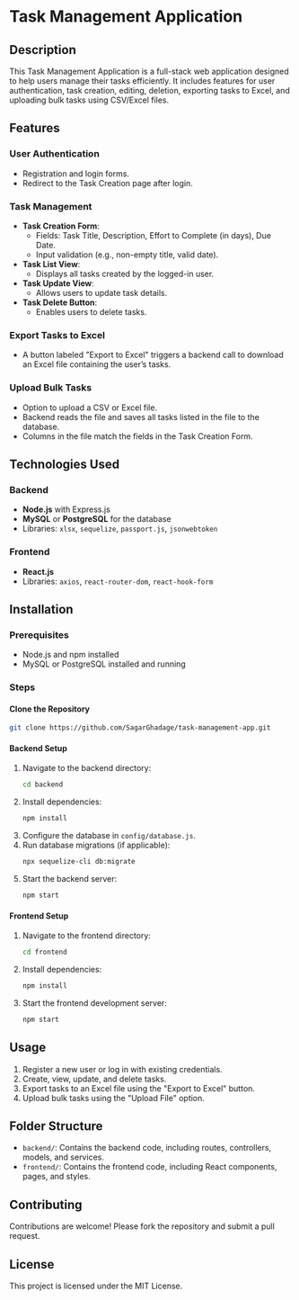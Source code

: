 # Task Management Application

## Description
This Task Management Application is a full-stack web application designed to help users manage their tasks efficiently. It includes features for user authentication, task creation, editing, deletion, exporting tasks to Excel, and uploading bulk tasks using CSV/Excel files.

## Features

### User Authentication
- Registration and login forms.
- Redirect to the Task Creation page after login.

### Task Management
- **Task Creation Form**:
  - Fields: Task Title, Description, Effort to Complete (in days), Due Date.
  - Input validation (e.g., non-empty title, valid date).
- **Task List View**:
  - Displays all tasks created by the logged-in user.
- **Task Update View**:
  - Allows users to update task details.
- **Task Delete Button**:
  - Enables users to delete tasks.

### Export Tasks to Excel
- A button labeled "Export to Excel" triggers a backend call to download an Excel file containing the user’s tasks.

### Upload Bulk Tasks
- Option to upload a CSV or Excel file.
- Backend reads the file and saves all tasks listed in the file to the database.
- Columns in the file match the fields in the Task Creation Form.

## Technologies Used

### Backend
- **Node.js** with Express.js
- **MySQL** or **PostgreSQL** for the database
- Libraries: `xlsx`, `sequelize`, `passport.js`, `jsonwebtoken`

### Frontend
- **React.js**
- Libraries: `axios`, `react-router-dom`, `react-hook-form`

## Installation

### Prerequisites
- Node.js and npm installed
- MySQL or PostgreSQL installed and running

### Steps

#### Clone the Repository
```bash
git clone https://github.com/SagarGhadage/task-management-app.git
```

#### Backend Setup
1. Navigate to the backend directory:
   ```bash
   cd backend
   ```
2. Install dependencies:
   ```bash
   npm install
   ```
3. Configure the database in `config/database.js`.
4. Run database migrations (if applicable):
   ```bash
   npx sequelize-cli db:migrate
   ```
5. Start the backend server:
   ```bash
   npm start
   ```

#### Frontend Setup
1. Navigate to the frontend directory:
   ```bash
   cd frontend
   ```
2. Install dependencies:
   ```bash
   npm install
   ```
3. Start the frontend development server:
   ```bash
   npm start
   ```

## Usage
1. Register a new user or log in with existing credentials.
2. Create, view, update, and delete tasks.
3. Export tasks to an Excel file using the "Export to Excel" button.
4. Upload bulk tasks using the "Upload File" option.

## Folder Structure
- `backend/`: Contains the backend code, including routes, controllers, models, and services.
- `frontend/`: Contains the frontend code, including React components, pages, and styles.

## Contributing
Contributions are welcome! Please fork the repository and submit a pull request.

## License
This project is licensed under the MIT License.
